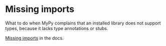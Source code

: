 # Missing imports

What to do when MyPy complains that an installed library does not support types, because it lacks type annotations or stubs.

[Missing imports](https://mypy.readthedocs.io/en/latest/running_mypy.html#missing-imports) in the docs.
